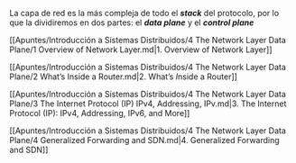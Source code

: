 La capa de red es la más compleja de todo el ***stack*** del protocolo, por lo que la dividiremos en dos partes: el ***data plane*** y el ***control plane***

[[Apuntes/Introducción a Sistemas Distribuidos/4 The Network Layer Data Plane/1 Overview of Network Layer.md|1. Overview of Network Layer]]

[[Apuntes/Introducción a Sistemas Distribuidos/4 The Network Layer Data Plane/2 What’s Inside a Router.md|2. What’s *I*nside a Router]]

[[Apuntes/Introducción a Sistemas Distribuidos/4 The Network Layer Data Plane/3 The Internet Protocol (IP) IPv4, Addressing, IPv.md|3. The Internet Protocol (IP): IPv4, Addressing, IPv6, and More]]

[[Apuntes/Introducción a Sistemas Distribuidos/4 The Network Layer Data Plane/4 Generalized Forwarding and SDN.md|4. Generalized Forwarding and SDN]]